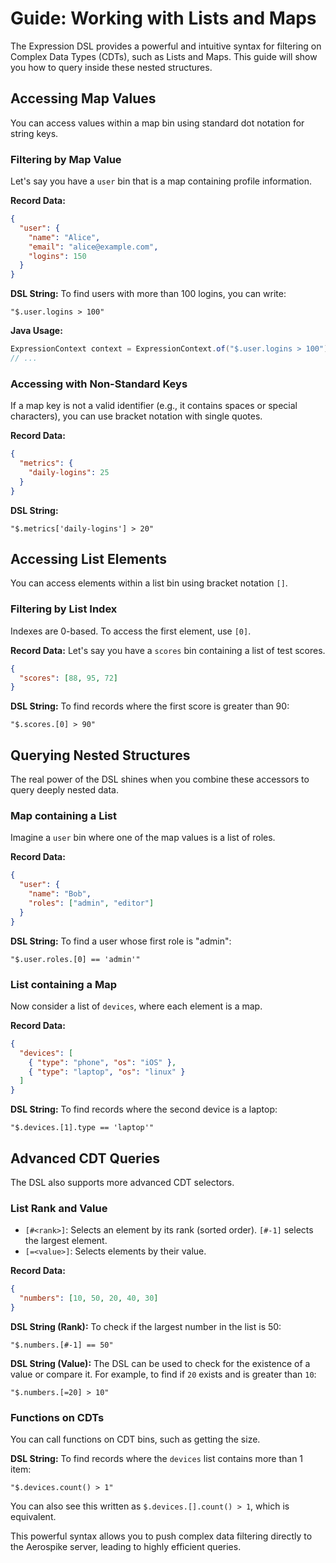 # Guide: Working with Lists and Maps

The Expression DSL provides a powerful and intuitive syntax for filtering on Complex Data Types (CDTs), such as Lists and Maps. This guide will show you how to query inside these nested structures.

## Accessing Map Values

You can access values within a map bin using standard dot notation for string keys.

### Filtering by Map Value

Let's say you have a `user` bin that is a map containing profile information.

**Record Data:**
```json
{
  "user": {
    "name": "Alice",
    "email": "alice@example.com",
    "logins": 150
  }
}
```

**DSL String:**
To find users with more than 100 logins, you can write:
```
"$.user.logins > 100"
```

**Java Usage:**
```java
ExpressionContext context = ExpressionContext.of("$.user.logins > 100");
// ...
```

### Accessing with Non-Standard Keys

If a map key is not a valid identifier (e.g., it contains spaces or special characters), you can use bracket notation with single quotes.

**Record Data:**
```json
{
  "metrics": {
    "daily-logins": 25
  }
}
```

**DSL String:**
```
"$.metrics['daily-logins'] > 20"
```

## Accessing List Elements

You can access elements within a list bin using bracket notation `[]`.

### Filtering by List Index

Indexes are 0-based. To access the first element, use `[0]`.

**Record Data:**
Let's say you have a `scores` bin containing a list of test scores.
```json
{
  "scores": [88, 95, 72]
}
```

**DSL String:**
To find records where the first score is greater than 90:
```
"$.scores.[0] > 90"
```

## Querying Nested Structures

The real power of the DSL shines when you combine these accessors to query deeply nested data.

### Map containing a List

Imagine a `user` bin where one of the map values is a list of roles.

**Record Data:**
```json
{
  "user": {
    "name": "Bob",
    "roles": ["admin", "editor"]
  }
}
```

**DSL String:**
To find a user whose first role is "admin":
```
"$.user.roles.[0] == 'admin'"
```

### List containing a Map

Now consider a list of `devices`, where each element is a map.

**Record Data:**
```json
{
  "devices": [
    { "type": "phone", "os": "iOS" },
    { "type": "laptop", "os": "linux" }
  ]
}
```

**DSL String:**
To find records where the second device is a laptop:
```
"$.devices.[1].type == 'laptop'"
```

## Advanced CDT Queries

The DSL also supports more advanced CDT selectors.

### List Rank and Value

*   `[#<rank>]`: Selects an element by its rank (sorted order). `[#-1]` selects the largest element.
*   `[=<value>]`: Selects elements by their value.

**Record Data:**
```json
{
  "numbers": [10, 50, 20, 40, 30]
}
```

**DSL String (Rank):**
To check if the largest number in the list is 50:
```
"$.numbers.[#-1] == 50"
```

**DSL String (Value):**
The DSL can be used to check for the existence of a value or compare it. For example, to find if `20` exists and is greater than `10`:
```
"$.numbers.[=20] > 10"
```

### Functions on CDTs

You can call functions on CDT bins, such as getting the size.

**DSL String:**
To find records where the `devices` list contains more than 1 item:
```
"$.devices.count() > 1"
```
You can also see this written as `$.devices.[].count() > 1`, which is equivalent.

This powerful syntax allows you to push complex data filtering directly to the Aerospike server, leading to highly efficient queries.
